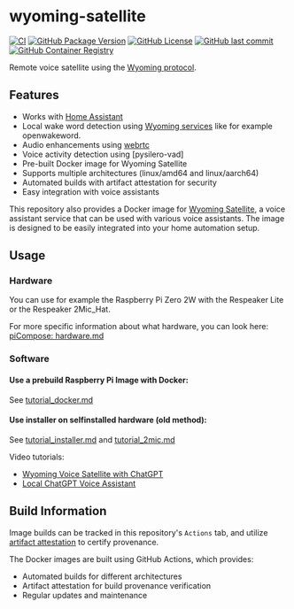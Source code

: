 # wyoming-satellite

[![CI](https://github.com/florian-asche/wyoming-satellite/actions/workflows/docker-build-release.yml/badge.svg)](https://github.com/florian-asche/wyoming-satellite/actions/workflows/docker-build-release.yml) [![GitHub Package Version](https://img.shields.io/github/v/tag/florian-asche/wyoming-satellite?label=version)](https://github.com/florian-asche/wyoming-satellite/pkgs/container/wyoming-satellite) [![GitHub License](https://img.shields.io/github/license/florian-asche/wyoming-satellite)](https://github.com/florian-asche/wyoming-satellite/blob/main/LICENSE.md) [![GitHub last commit](https://img.shields.io/github/last-commit/florian-asche/wyoming-satellite)](https://github.com/florian-asche/wyoming-satellite/commits) [![GitHub Container Registry](https://img.shields.io/badge/Container%20Registry-GHCR-blue)](https://github.com/florian-asche/wyoming-satellite/pkgs/container/wyoming-satellite)

Remote voice satellite using the [Wyoming protocol](https://github.com/rhasspy/wyoming).

## Features

- Works with [Home Assistant](https://www.home-assistant.io/integrations/wyoming)
- Local wake word detection using [Wyoming services](https://github.com/rhasspy/wyoming#wyoming-projects) like for example openwakeword.
- Audio enhancements using [webrtc](https://github.com/rhasspy/webrtc-noise-gain/)
- Voice activity detection using [pysilero-vad]
- Pre-built Docker image for Wyoming Satellite
- Supports multiple architectures (linux/amd64 and linux/aarch64)
- Automated builds with artifact attestation for security
- Easy integration with voice assistants

This repository also provides a Docker image for [Wyoming Satellite](https://github.com/rhasspy/wyoming-satellite), a voice assistant service that can be used with various voice assistants. The image is designed to be easily integrated into your home automation setup.

## Usage

### Hardware

You can use for example the Raspberry Pi Zero 2W with the Respeaker Lite or the Respeaker 2Mic_Hat.

For more specific information about what hardware, you can look here: [piCompose: hardware.md](https://github.com/florian-asche/PiCompose/blob/main/docs/hardware.md)

### Software

#### Use a prebuild Raspberry Pi Image with Docker:

See [tutorial_docker.md](docs/tutorial_docker.md)

#### Use installer on selfinstalled hardware (old method):

See [tutorial_installer.md](docs/tutorial_installer.md) and [tutorial_2mic.md](docs/tutorial_2mic.md)

Video tutorials:

* [Wyoming Voice Satellite with ChatGPT](https://www.youtube.com/watch?v=eTKgc0YDCwE)
* [Local ChatGPT Voice Assistant](https://www.youtube.com/watch?v=pAKqKTkx5X4)

## Build Information

Image builds can be tracked in this repository's `Actions` tab, and utilize [artifact attestation](https://docs.github.com/en/actions/security-guides/using-artifact-attestations-to-establish-provenance-for-builds) to certify provenance.

The Docker images are built using GitHub Actions, which provides:

- Automated builds for different architectures
- Artifact attestation for build provenance verification
- Regular updates and maintenance
